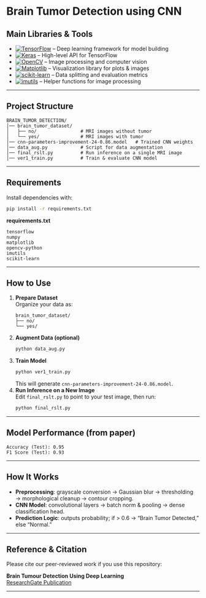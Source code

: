 # Brain Tumor Detection using CNN

## Main Libraries & Tools

- [![TensorFlow](https://img.shields.io/badge/TensorFlow-2.12-orange.svg)](https://www.tensorflow.org/) – Deep learning framework for model building  
- [![Keras](https://img.shields.io/badge/Keras-2.12-red.svg)](https://keras.io/) – High-level API for TensorFlow  
- [![OpenCV](https://img.shields.io/badge/OpenCV-4.7.0-blue.svg)](https://opencv.org/) – Image processing and computer vision  
- [![Matplotlib](https://img.shields.io/badge/Matplotlib-3.7.1-brightgreen.svg)](https://matplotlib.org/) – Visualization library for plots & images  
- [![scikit-learn](https://img.shields.io/badge/scikit--learn-1.2.2-yellow.svg)](https://scikit-learn.org/stable/) – Data splitting and evaluation metrics  
- [![imutils](https://img.shields.io/badge/imutils-0.5.4-lightgrey.svg)](https://github.com/jrosebr1/imutils) – Helper functions for image processing  

---

## Project Structure
```
BRAIN_TUMOR_DETECTION/
│── brain_tumor_dataset/
│   ├── no/                # MRI images without tumor
│   └── yes/               # MRI images with tumor
│── cnn-parameters-improvement-24-0.86.model   # Trained CNN weights
│── data_aug.py            # Script for data augmentation
│── final_rslt.py          # Run inference on a single MRI image
│── ver1_train.py          # Train & evaluate CNN model
```

---

## Requirements
Install dependencies with:
```bash
pip install -r requirements.txt
```

**requirements.txt**
```
tensorflow
numpy
matplotlib
opencv-python
imutils
scikit-learn
```

---

## How to Use

1. **Prepare Dataset**  
   Organize your data as:
   ```
   brain_tumor_dataset/
   ├── no/
   └── yes/
   ```
2. **Augment Data (optional)**  
   ```bash
   python data_aug.py
   ```
3. **Train Model**  
   ```bash
   python ver1_train.py
   ```  
   This will generate `cnn-parameters-improvement-24-0.86.model`.
4. **Run Inference on a New Image**  
   Edit `final_rslt.py` to point to your test image, then run:
   ```bash
   python final_rslt.py
   ```

---
## Model Performance (from paper)

```
Accuracy (Test): 0.95  
F1 Score (Test): 0.93
```

---

## How It Works
- **Preprocessing**: grayscale conversion → Gaussian blur → thresholding → morphological cleanup → contour cropping.  
- **CNN Model**: convolutional layers → batch norm & pooling → dense classification head.  
- **Prediction Logic**: outputs probability; if > 0.6 → “Brain Tumor Detected,” else “Normal.”

---

## Reference & Citation

Please cite our peer-reviewed work if you use this repository:

**Brain Tumour Detection Using Deep Learning**  
[ResearchGate Publication](https://www.researchgate.net/publication/352148333_Brain_Tumour_Detection_Using_Deep_Learning)

---

